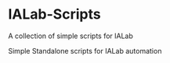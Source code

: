 # IALab-Scripts
A collection of simple scripts for IALab


Simple Standalone scripts for IALab automation

